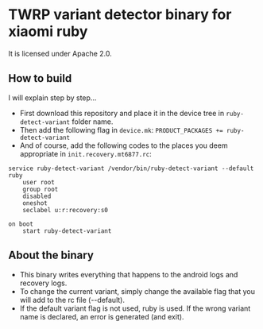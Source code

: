 # TWRP variant detector binary for xiaomi ruby
It is licensed under Apache 2.0.

## How to build
I will explain step by step...

 - First download this repository and place it in the device tree in `ruby-detect-variant` folder name.
 - Then add the following flag in `device.mk`: `PRODUCT_PACKAGES += ruby-detect-variant`
 - And of course, add the following codes to the places you deem appropriate in `init.recovery.mt6877.rc`:

```
service ruby-detect-variant /vendor/bin/ruby-detect-variant --default ruby
    user root
    group root
    disabled
    oneshot
    seclabel u:r:recovery:s0

on boot
    start ruby-detect-variant
```

## About the binary

 - This binary writes everything that happens to the android logs and recovery logs.
 - To change the current variant, simply change the available flag that you will add to the rc file (--default).
 - If the default variant flag is not used, ruby is used. If the wrong variant name is declared, an error is generated (and exit).
